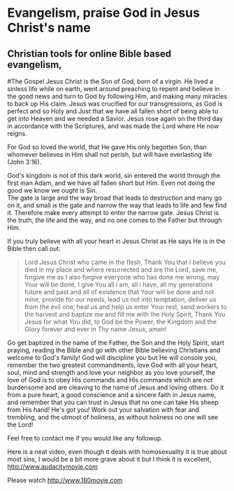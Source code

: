 ---
---

# Evangelism, praise God in Jesus Christ's name
## Christian tools for online Bible based evangelism, 

#The Gospel
Jesus Christ is the Son of God, born of a virgin. He lived a sinless life while on earth, went around preaching
to repent and believe in the good news and turn to God by following Him, and making many miracles to back up His claim.
Jesus was crucified for our transgressions, as God is perfect and so Holy and Just that we have all fallen short 
of being able to get into Heaven and we needed a Savior. Jesus rose again on the third day in accordance with the 
Scriptures, and was made the Lord where He now reigns.

For God so loved the world, that He gave His only begotten Son, than whomever believes in Him shall not perish,
but will have everlasting life (John 3:16).

God's kingdom is not of this dark world, sin entered the world through the first man Adam,
and we have all fallen short but Him. Even not doing the good we know we ought is Sin.  
The gate is large and the way broad that leads to destruction and many go on it, 
and small is the gate and narrow the way that leads to life and few find it. Therefore make
every attempt to enter the narrow gate. Jesus Christ is the truth, the life and the way,
and no one comes to the Father but through Him.

If you truly believe with all your heart in Jesus Christ as He says He is in the Bible then call out:

> Lord Jesus Christ who came in the flesh, Thank You that I believe you died in my place and where resurrected and are the Lord,
> save me, forgive me as I also forgive everyone who has done me wrong, may Your will be done,
> I give You all i am, all i have, all my generations future and past and all of existence that
> Your will be done and not mine, provide for our needs, lead us not into temptation, deliver us
> from the evil one, heal us and help us enter Your rest, send workers to the harvest and 
> baptize me and fill me with the Holy Spirit, Thank You Jesus for what You did, to God be the 
> Power, the Kingdom and the Glory forever and ever in Thy name Jesus, amen!

Go get baptized in the name of the Father, the Son and the Holy Spirit, start praying, reading the Bible and
go with other Bible believing Christians and welcome to God's family! God will discipline you but He will console you,
remember the two greatest commandments, love God with all your heart, soul, mind and strength and love your neighbor
as you love yourself, the love of God is to obey His commands and His commands which are not burdensome and
are cleaving to the name of Jesus and loving others. Do it from a pure heart, a good conscience and a sincere faith
in Jesus name, and remember that you can trust in Jesus that no one can take His sheep from His hand! 
He's got you! Work out your salvation with fear and trembling, and the utmost of holiness, as without holiness no one
will see the Lord! 

Feel free to contact me if you would like any followup.

Here is a neat video, even though it deals with homosexuality it is true about most sins, I would be a bit more grave about it but I think it is excellent, http://www.audacitymovie.com

Please watch http://www.180movie.com


